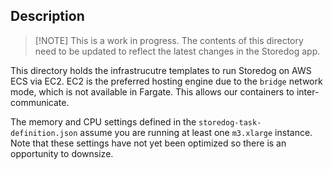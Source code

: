 ## Description

> [!NOTE] This is a work in progress. The contents of this directory need to be updated to reflect the latest changes in the Storedog app.

This directory holds the infrastrucutre templates to run Storedog on AWS ECS via EC2. EC2 is the preferred hosting engine due to the `bridge` network mode, which is not available in Fargate. This allows our containers to inter-communicate.

The memory and CPU settings defined in the `storedog-task-definition.json` assume you are running at least one `m3.xlarge` instance. Note that these settings have not yet been optimized so there is an opportunity to downsize.
